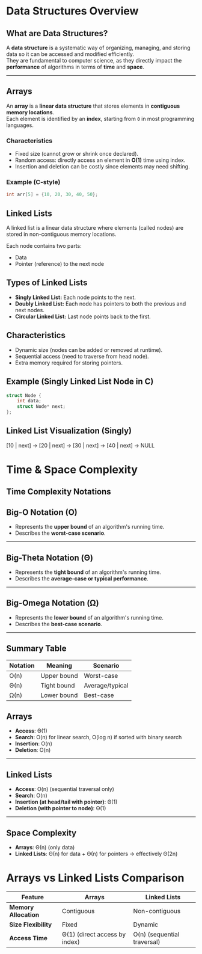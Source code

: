 # Data Structures Overview

## What are Data Structures?
A **data structure** is a systematic way of organizing, managing, and storing data so it can be accessed and modified efficiently.  
They are fundamental to computer science, as they directly impact the **performance** of algorithms in terms of **time** and **space**.

---

## Arrays
An **array** is a **linear data structure** that stores elements in **contiguous memory locations**.  
Each element is identified by an **index**, starting from `0` in most programming languages.

### Characteristics
- Fixed size (cannot grow or shrink once declared).
- Random access: directly access an element in **O(1)** time using index.
- Insertion and deletion can be costly since elements may need shifting.

### Example (C-style)
```c
int arr[5] = {10, 20, 30, 40, 50};
```

## Linked Lists
A linked list is a linear data structure where elements (called nodes) are stored in non-contiguous memory locations.

Each node contains two parts:
- Data
- Pointer (reference) to the next node

## Types of Linked Lists
- **Singly Linked List:** Each node points to the next.
- **Doubly Linked List:** Each node has pointers to both the previous and next nodes.
- **Circular Linked List:** Last node points back to the first.

## Characteristics
- Dynamic size (nodes can be added or removed at runtime).
- Sequential access (need to traverse from head node).
- Extra memory required for storing pointers.

## Example (Singly Linked List Node in C)

```c
struct Node {
    int data;
    struct Node* next;
};
```

## Linked List Visualization (Singly)
[10 | next] → [20 | next] → [30 | next] → [40 | next] → NULL



# Time & Space Complexity

## Time Complexity Notations

## Big-O Notation (O)
- Represents the **upper bound** of an algorithm's running time.  
- Describes the **worst-case scenario**.  
---


## Big-Theta Notation (Θ)
- Represents the **tight bound** of an algorithm's running time.  
- Describes the **average-case or typical performance**.
---

## Big-Omega Notation (Ω)
- Represents the **lower bound** of an algorithm's running time.  
- Describes the **best-case scenario**.
---

## Summary Table

| Notation | Meaning              | Scenario        |
|----------|-------------------|-------------------|
| O(n)     | Upper bound        | Worst-case         | 
| Θ(n)     | Tight bound        | Average/typical    | 
| Ω(n)     | Lower bound        | Best-case          |


## Arrays
- **Access**: Θ(1)  
- **Search**: O(n) for linear search, O(log n) if sorted with binary search  
- **Insertion**: O(n)  
- **Deletion**: O(n)  

---

## Linked Lists
- **Access**: O(n) (sequential traversal only)  
- **Search**: O(n)  
- **Insertion (at head/tail with pointer)**: Θ(1)  
- **Deletion (with pointer to node)**: Θ(1)  

---

## Space Complexity
- **Arrays**: Θ(n) (only data)  
- **Linked Lists**: Θ(n) for data + Θ(n) for pointers → effectively Θ(2n)  


# Arrays vs Linked Lists Comparison

| Feature                  | Arrays                              | Linked Lists                         |
|---------------------------|-------------------------------------|---------------------------------------|
| **Memory Allocation**     | Contiguous                         | Non-contiguous                        |
| **Size Flexibility**      | Fixed                              | Dynamic                               |
| **Access Time**           | Θ(1) (direct access by index)      | O(n) (sequential traversal)           |


